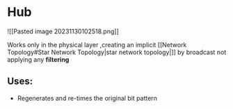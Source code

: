 # Hub
![[Pasted image 20231130102518.png]]

Works only in the physical layer ,creating an implicit [[Network Topology#Star Network Topology|star network topology|]] by broadcast not applying any **filtering**
## Uses:
- Regenerates and re-times  the original bit pattern
